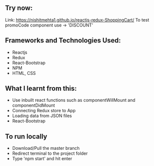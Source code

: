 ## Try now:
Link: https://nishitmehta1.github.io/reactjs-redux-ShoppingCart/
To test promoCode component use -> 'DISCOUNT'

## Frameworks and Technologies Used:
* Reactjs
* Redux
* React-Bootstrap
* NPM
* HTML, CSS

## What I learnt from this:
* Use inbuilt react functions such as componentWillMount and componentDidMount
* Connecting Redux store to App
* Loading data from JSON files
* React-Bootstrap

## To run locally
* Download/Pull the master branch
* Redirect terminal to the project folder
* Type 'npm start' and hit enter
